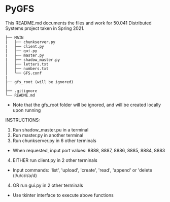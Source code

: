 # PyGFS
This README.md documents the files and work for 50.041 Distributed Systems project taken in Spring 2021.
```
├── MAIN
|   ├── chunkserver.py
|   ├── client.py
|   ├── gui.py
|   ├── master.py
|   ├── shadow_master.py
│   ├── letters.txt
│   ├── numbers.txt
│   └── GFS.conf
|
├── gfs_root (will be ignored)
│  
├── .gitignore
└── README.md
```

* Note that the gfs_root folder will be ignored, and will be created locally upon running

INSTRUCTIONS:
1. Run shadow_master.pu in a terminal
2. Run master.py in another terminal
3. Run chunkserver.py in 6 other terminals
- When requested, input port values: 8888, 8887, 8886, 8885, 8884, 8883
4. EITHER run client.py in 2 other terminals
- Input commands: 'list', 'upload', 'create', 'read', 'append' or 'delete (l/u/c/r/a/d)
4. OR run gui.py in 2 other terminals
- Use tkinter interface to execute above functions
